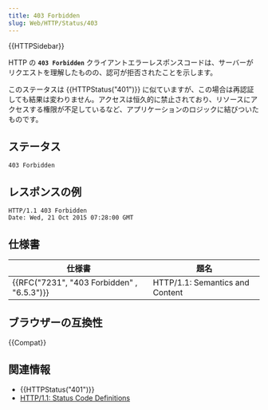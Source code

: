 ```yaml
---
title: 403 Forbidden
slug: Web/HTTP/Status/403
---
```


{{HTTPSidebar}}

HTTP の **`403 Forbidden`** クライアントエラーレスポンスコードは、サーバーがリクエストを理解したものの、認可が拒否されたことを示します。

このステータスは {{HTTPStatus("401")}} に似ていますが、この場合は再認証しても結果は変わりません。アクセスは恒久的に禁止されており、リソースにアクセスする権限が不足しているなど、アプリケーションのロジックに結びついたものです。

## ステータス

```
403 Forbidden
```

## レスポンスの例

```
HTTP/1.1 403 Forbidden
Date: Wed, 21 Oct 2015 07:28:00 GMT
```

## 仕様書

| 仕様書                                     | 題名                            |
| ------------------------------------------ | ------------------------------- |
| {{RFC("7231", "403 Forbidden" , "6.5.3")}} | HTTP/1.1: Semantics and Content |

## ブラウザーの互換性

{{Compat}}

## 関連情報

- {{HTTPStatus("401")}}
- [HTTP/1.1: Status Code Definitions](https://www.w3.org/Protocols/rfc2616/rfc2616-sec10.html)
